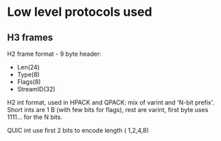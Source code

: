 # Low level protocols used


## H3 frames


H2 frame format - 9 byte header:
- Len(24)
- Type(8)
- Flags(8)
- StreamID(32)

H2 int format, used in HPACK and QPACK: mix of varint and 'N-bit prefix'. 
Short ints are 1 B (with few bits for flags), rest are varint, first byte uses 1111... for the N bits.

QUIC int use first 2 bits to encode length ( 1,2,4,8)

 
